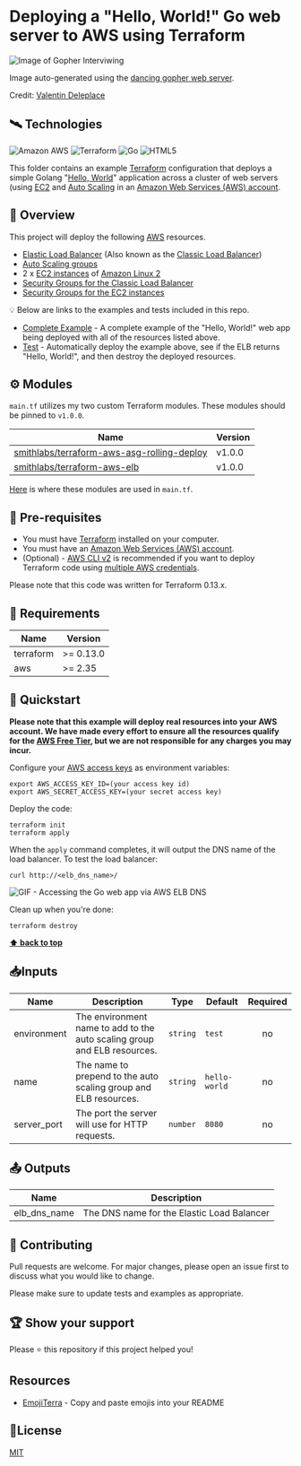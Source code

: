 # Deploying a "Hello, World!" Go web server to AWS using Terraform

![Image of Gopher Interviwing](https://github.com/smithlabs/github-assets/blob/main/web/dancing-gopher-hello-world.gif?raw=true)

Image auto-generated using the [dancing gopher web server](https://gist.github.com/Deleplace/240675c1a70e7df4cd5b04aa204aeeba).

Credit: [Valentin Deleplace](https://github.com/Deleplace)

## 🛰️ Technologies

![Amazon AWS](https://img.shields.io/badge/Amazon%20AWS-232F3E?style=flat-square&logo=amazon-aws)
![Terraform](https://img.shields.io/badge/-Terraform-623ce4?style=flat-square&logo=terraform)
![Go](https://img.shields.io/badge/-Go-3E3E3E?style=flat-square&logo=Go)
![HTML5](https://img.shields.io/badge/-HTML5-E34F26?style=flat-square&logo=html5&logoColor=white)

This folder contains an example [Terraform](https://www.terraform.io/) configuration that deploys a simple Golang "[Hello, World](https://github.com/smithlabs/go-example-servers#example-hello-world-http-server)" application across a cluster of web servers (using [EC2](https://aws.amazon.com/ec2/) and
[Auto Scaling](https://aws.amazon.com/autoscaling/) in an [Amazon Web Services (AWS) account](http://aws.amazon.com/).

## 🔭 Overview

This project will deploy the following [AWS](https://aws.amazon.com/) resources.

- [Elastic Load Balancer](https://aws.amazon.com/elasticloadbalancing/) (Also known as the [Classic Load Balancer](https://docs.aws.amazon.com/elasticloadbalancing/latest/classic/introduction.html))
- [Auto Scaling groups](https://docs.aws.amazon.com/autoscaling/ec2/userguide/AutoScalingGroup.html)
- 2 x [EC2 instances](https://aws.amazon.com/ec2/) of [Amazon Linux 2](https://aws.amazon.com/amazon-linux-2/)
- [Security Groups for the Classic Load Balancer](https://docs.aws.amazon.com/elasticloadbalancing/latest/classic/elb-security-groups.html)
- [Security Groups for the EC2 instances](https://docs.aws.amazon.com/AWSEC2/latest/UserGuide/ec2-security-groups.html)

💡 Below are links to the examples and tests included in this repo.

- [Complete Example](https://github.com/smithlabs/hello-world-terraform-go-demo/tree/main/examples/complete) - A complete example of the "Hello, World!" web app being deployed with all of the resources listed above.
- [Test](https://github.com/smithlabs/hello-world-terraform-go-demo/tree/main/test) - Automatically deploy the example above, see if the ELB returns "Hello, World!", and then destroy the deployed resources.

## ⚙️ Modules

`main.tf` utilizes my two custom Terraform modules. These modules should be pinned to `v1.0.0`.

| Name                                                                                                        | Version |
| ----------------------------------------------------------------------------------------------------------- | ------- |
| [smithlabs/terraform-aws-asg-rolling-deploy](https://github.com/smithlabs/terraform-aws-asg-rolling-deploy) | v1.0.0  |
| [smithlabs/terraform-aws-elb](https://github.com/smithlabs/terraform-aws-elb)                               | v1.0.0  |

[Here](https://github.com/smithlabs/hello-world-terraform-go-demo/blob/main/main.tf#L12-L31) is where these modules are used in `main.tf`.

## 🐾 Pre-requisites

- You must have [Terraform](https://www.terraform.io/) installed on your computer.
- You must have an [Amazon Web Services (AWS) account](http://aws.amazon.com/).
- (Optional) - [AWS CLI v2](https://docs.aws.amazon.com/cli/latest/userguide/install-cliv2.html) is recommended if you want to deploy Terraform code using [multiple AWS credentials](https://docs.aws.amazon.com/cli/latest/userguide/cli-configure-profiles.html).

Please note that this code was written for Terraform 0.13.x.

## 🔬 Requirements

| Name      | Version   |
| --------- | --------- |
| terraform | >= 0.13.0 |
| aws       | >= 2.35   |

## 🐇 Quickstart

**Please note that this example will deploy real resources into your AWS account. We have made every effort to ensure
all the resources qualify for the [AWS Free Tier](https://aws.amazon.com/free/), but we are not responsible for any
charges you may incur.**

Configure your [AWS access
keys](http://docs.aws.amazon.com/general/latest/gr/aws-sec-cred-types.html#access-keys-and-secret-access-keys) as
environment variables:

```
export AWS_ACCESS_KEY_ID=(your access key id)
export AWS_SECRET_ACCESS_KEY=(your secret access key)
```

Deploy the code:

```
terraform init
terraform apply
```

When the `apply` command completes, it will output the DNS name of the load balancer. To test the load balancer:

```
curl http://<elb_dns_name>/
```

![GIF - Accessing the Go web app via AWS ELB DNS](https://github.com/smithlabs/github-assets/blob/main/gif/hello-world-terraform-go-demo-curl-output.gif?raw=true)

Clean up when you're done:

```
terraform destroy
```

**[⬆ back to top](#%EF%B8%8F-technologies)**

## 📥Inputs

| Name        | Description                                                              | Type     | Default       | Required |
| ----------- | ------------------------------------------------------------------------ | -------- | ------------- | :------: |
| environment | The environment name to add to the auto scaling group and ELB resources. | `string` | `test`        |    no    |
| name        | The name to prepend to the auto scaling group and ELB resources.         | `string` | `hello-world` |    no    |
| server_port | The port the server will use for HTTP requests.                          | `number` | `8080`        |    no    |

## 📤 Outputs

| Name         | Description                                |
| ------------ | ------------------------------------------ |
| elb_dns_name | The DNS name for the Elastic Load Balancer |

## 🤝 Contributing

Pull requests are welcome. For major changes, please open an issue first to discuss what you would like to change.

Please make sure to update tests and examples as appropriate.

## 🏆 Show your support

Please ⭐️ this repository if this project helped you!

## Resources

- [EmojiTerra](https://emojiterra.com/) - Copy and paste emojis into your README

## 📝License

[MIT](https://github.com/smithlabs/hello-world-terraform-go-demo/blob/main/LICENSE)
